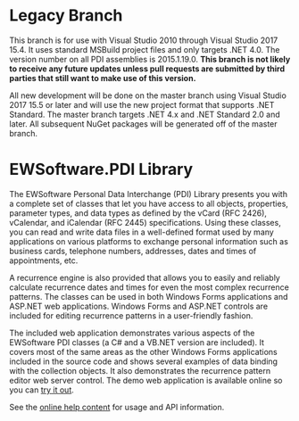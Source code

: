 # Legacy Branch
This branch is for use with Visual Studio 2010 through Visual Studio 2017 15.4.  It uses standard MSBuild
project files and only targets .NET 4.0.  The version number on all PDI assemblies is 2015.1.19.0.
**This branch is not likely to receive any future updates unless pull requests are submitted by third parties
that still want to make use of this version.**

All new development will be done on the master branch using Visual Studio 2017 15.5 or later and will use the new
project format that supports .NET Standard.  The master branch targets .NET 4.x and .NET Standard 2.0 and
later.  All subsequent NuGet packages will be generated off of the master branch.

# EWSoftware.PDI Library
The EWSoftware Personal Data Interchange (PDI) Library presents you with a complete set of classes that let you
have access to all objects, properties, parameter types, and data types as defined by the vCard (RFC 2426),
vCalendar, and iCalendar (RFC 2445) specifications.  Using these classes, you can read and write data files in a
well-defined format used by many applications on various platforms to exchange personal information such as
business cards, telephone numbers, addresses, dates and times of appointments, etc.

A recurrence engine is also provided that allows you to easily and reliably calculate recurrence dates and times
for even the most complex recurrence patterns.  The classes can be used in both Windows Forms applications and
ASP.NET web applications.  Windows Forms and ASP.NET controls are included for editing recurrence patterns in a
user-friendly fashion.

The included web application demonstrates various aspects of the EWSoftware PDI classes (a C# and a VB.NET
version are included).  It covers most of the same areas as the other Windows Forms applications included in the
source code and shows several examples of data binding with the collection objects.  It also demonstrates the
recurrence pattern editor web server control.  The demo web application is available online so you can
[try it out](http://www.ewoodruff.us/PDIWebDemoCS/Default.aspx).

See the [online help content](http://EWSoftware.github.io/PDI/index.html) for usage and API information.

